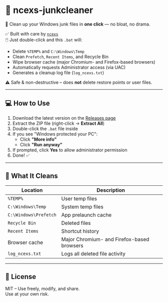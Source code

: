 # 🧹 ncexs-junkcleaner

🧼 Clean up your Windows junk files in **one click** — no bloat, no drama.

✅ Built with care by [`ncexs`](https://github.com/ncexs)  
🖱️ Just double-click and this `.bat` will:
- Delete `%TEMP%` and `C:\Windows\Temp`
- Clean `Prefetch`, `Recent Items`, and Recycle Bin
- Wipe browser cache (major Chromium- and Firefox-based browsers)
- Automatically requests Administrator access (via UAC)
- Generates a cleanup log file (`log_ncexs.txt`)

⚠️ Safe & non-destructive – does **not** delete restore points or user files.

---

## 💻 How to Use

1. Download the latest version on the [Releases page](https://github.com/ncexs/ncexs-junkcleaner/releases)  
2. Extract the ZIP file (right-click → **Extract All**)  
3. Double-click the `.bat` file inside  
4. If you see "Windows protected your PC":
   - Click **"More info"**
   - Click **"Run anyway"**  
5. If prompted, click **Yes** to allow administrator permission  
6. Done! ✅

---

## 🔐 What It Cleans

| Location                  | Description                                  |
|---------------------------|----------------------------------------------|
| `%TEMP%`                  | User temp files                              |
| `C:\Windows\Temp`         | System temp files                            |
| `C:\Windows\Prefetch`     | App prelaunch cache                          |
| `Recycle Bin`             | Deleted files                                |
| `Recent Items`            | Shortcut history                             |
| Browser cache             | Major Chromium- and Firefox-based browsers   |
| `log_ncexs.txt`           | Logs all deleted file activity               |

---

## 🤝 License

MIT – Use freely, modify, and share.  
Use at your own risk.

